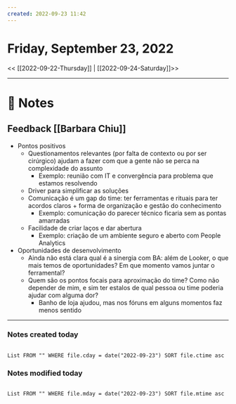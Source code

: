 ```yaml
---
created: 2022-09-23 11:42
---
```


# Friday, September 23, 2022

<< [[2022-09-22-Thursday]] | [[2022-09-24-Saturday]]>>

---

# 📝 Notes
## Feedback [[Barbara Chiu]]
- Pontos positivos
	- Questionamentos relevantes (por falta de contexto ou por ser cirúrgico) ajudam a fazer com que a gente não se perca na complexidade do assunto
		- Exemplo: reunião com IT e convergência para problema que estamos resolvendo
	- Driver para simplificar as soluções
	- Comunicação é um gap do time: ter ferramentas e rituais para ter acordos claros + forma de organização e gestão do conhecimento
		- Exemplo: comunicação do parecer técnico ficaria sem as pontas amarradas
	- Facilidade de criar laços e dar abertura
		- Exemplo: criação de um ambiente seguro e aberto com People Analytics
- Oportunidades de desenvolvimento
	- Ainda não está clara qual é a sinergia com BA: além de Looker, o que mais temos de oportunidades? Em que momento vamos juntar o ferramental?
	- Quem são os pontos focais para aproximação do time? Como não depender de mim, e sim ter estalos de qual pessoa ou time poderia ajudar com alguma dor?
		- Banho de loja ajudou, mas nos fóruns em alguns momentos faz menos sentido

---

### Notes created today

```dataview

List FROM "" WHERE file.cday = date("2022-09-23") SORT file.ctime asc

```

### Notes modified today

```dataview

List FROM "" WHERE file.mday = date("2022-09-23") SORT file.mtime asc

```